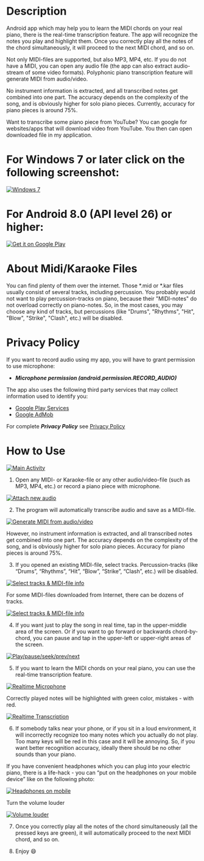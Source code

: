 # Description

Android app which may help you to learn the MIDI chords on your real piano, there is the real-time transcription feature.  The app will recognize the notes you play and highlight them.  Once you correctly play all the notes of the chord simultaneously, it will proceed to the next MIDI chord, and so on.

Not only MIDI-files are supported, but also MP3, MP4, etc.  If you do not have a MIDI, you can open any audio file (the app can also extract audio-stream of some video formats).  Polyphonic piano transcription feature will generate MIDI from audio/video.

No instrument information is extracted, and all transcribed notes get combined into one part.  The accuracy depends on the complexity of the song, and is obviously higher for solo piano pieces.  Currently, accuracy for piano pieces is around 75%.

Want to transcribe some piano piece from YouTube?  You can google for websites/apps that will download video from YouTube.  You then can open downloaded file in my application.

# For Windows 7 or later click on the following screenshot:

[![](https://GitHub.com/BShakhovsky/PianoTranscription3D/raw/master/Keyboard.png 'Windows 7')](https://GitHub.com/BShakhovsky/PianoTranscription3D/blob/master/README.md)

# For Android 8.0 (API level 26) or higher:

[![](https://play.google.com/intl/en_us/badges/static/images/badges/en_badge_web_generic.png 'Get it on Google Play')](https://play.google.com/store/apps/details?id=ru.BShakhovsky.Piano_Transcription)

# About Midi/Karaoke Files

You can find plenty of them over the internet.  Those *.mid or *.kar files usually consist of several tracks, including percussion.  You probably would not want to play percussion-tracks on piano, because their "MIDI-notes" do not overload correctly on piano-notes.  So, in the most cases, you may choose any kind of tracks, but percussions (like "Drums", "Rhythms", "Hit", "Blow", "Strike", "Clash", etc.) will be disabled.

# Privacy Policy

If you want to record audio using my app, you will have to grant permission to use microphone:

* __*Microphone permission (android.permission.RECORD_AUDIO)*__

The app also uses the following third party services that may collect information used to identify you:

* [Google Play Services](https://www.google.com/policies/privacy)
* [Google AdMob](https://support.google.com/admob/answer/6128543)

For complete __*Privacy Policy*__ see [Privacy Policy](https://BShakhovsky.GitHub.io/PrivacyPolicy)

# How to Use

[![](app/src/main/res/drawable-nodpi/user_guide_01.webp 'Main Activity')](https://play.google.com/store/apps/details?id=ru.BShakhovsky.Piano_Transcription)

1. Open any MIDI- or Karaoke-file or any other audio/video-file (such as MP3, MP4, etc.) or record a piano piece with microphone.

[![](app/src/main/res/drawable-nodpi/user_guide_02.webp 'Attach new audio')](https://play.google.com/store/apps/details?id=ru.BShakhovsky.Piano_Transcription)

2. The program will automatically transcribe audio and save as a MIDI-file.

[![](app/src/main/res/drawable-nodpi/user_guide_03.webp 'Generate MIDI from audio/video')](https://play.google.com/store/apps/details?id=ru.BShakhovsky.Piano_Transcription)

However, no instrument information is extracted, and all transcribed notes get combined into one part.  The accuracy depends on the complexity of the song, and is obviously higher for solo piano pieces.  Accuracy for piano pieces is around 75%.

3. If you opened an existing MIDI-file, select tracks.  Percussion-tracks (like “Drums”, “Rhythms”, “Hit”, “Blow”, “Strike”, “Clash”, etc.) will be disabled.

[![](app/src/main/res/drawable-nodpi/user_guide_04.webp 'Select tracks & MIDI-file info')](https://play.google.com/store/apps/details?id=ru.BShakhovsky.Piano_Transcription)

For some MIDI-files downloaded from Internet, there can be dozens of tracks.

[![](app/src/main/res/drawable-nodpi/user_guide_05.webp 'Select tracks & MIDI-file info')](https://play.google.com/store/apps/details?id=ru.BShakhovsky.Piano_Transcription)

4. If you want just to play the song in real time, tap in the upper-middle area of the screen.  Or if you want to go forward or backwards chord-by-chord, you can pause and tap in the upper-left or upper-right areas of the screen.

[![](app/src/main/res/drawable-nodpi/user_guide_06.webp 'Play/pause/seek/prev/next')](https://play.google.com/store/apps/details?id=ru.BShakhovsky.Piano_Transcription)

5. If you want to learn the MIDI chords on your real piano, you can use the real-time transcription feature.

[![](app/src/main/res/drawable-nodpi/user_guide_07.webp 'Realtime Microphone')](https://play.google.com/store/apps/details?id=ru.BShakhovsky.Piano_Transcription)

Correctly played notes will be highlighted with green color, mistakes - with red.

[![](app/src/main/res/drawable-nodpi/user_guide_08.webp 'Realtime Transcription')](https://play.google.com/store/apps/details?id=ru.BShakhovsky.Piano_Transcription)

6. If somebody talks near your phone, or if you sit in a loud environment, it will incorrectly recognize too many notes which you actually do not play.  Too many keys will be red in this case and it will be annoying.
   So, if you want better recognition accuracy, ideally there should be no other sounds than your piano.

If you have convenient headphones which you can plug into your electric piano, there is a life-hack - you can “put on the headphones on your mobile device” like on the following photo:

[![](app/src/main/res/drawable-nodpi/user_guide_09.webp 'Headphones on mobile')](https://play.google.com/store/apps/details?id=ru.BShakhovsky.Piano_Transcription)

Turn the volume louder

[![](app/src/main/res/drawable-nodpi/user_guide_10.webp 'Volume louder')](https://play.google.com/store/apps/details?id=ru.BShakhovsky.Piano_Transcription)

7. Once you correctly play all the notes of the chord simultaneously (all the pressed keys are green), it will automatically proceed to the next MIDI chord, and so on.

8. Enjoy :smile: